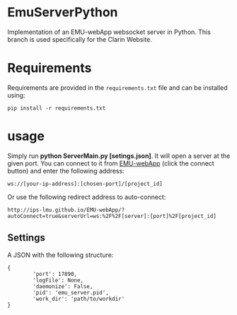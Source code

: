 # EmuServerPython

Implementation of an EMU-webApp websocket server in Python. This branch is used specifically for the Clarin Website. 

# Requirements

Requirements are provided in the `requirements.txt` file and can be installed using:

```
pip install -r requirements.txt 
```

# usage

Simply run **python ServerMain.py [setings.json]**. It will open a server at the given port. You can connect to it from 
[EMU-webApp](http://ips-lmu.github.io/EMU-webApp/) (click the connect button) and enter the following address:

    ws://[your-ip-address]:[chosen-port]/[project_id]

Or use the following redirect address to auto-connect:

    http://ips-lmu.github.io/EMU-webApp/?autoConnect=true&serverUrl=ws:%2F%2F[server]:[port]%2F[project_id]

## Settings

A JSON with the following structure:

```
{
        'port': 17890,
        'logFile': None,
        'daemonize': False,
        'pid': 'emu_server.pid',
        'work_dir': 'path/to/workdir'
}
```